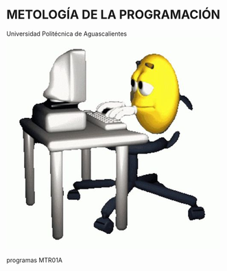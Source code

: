 # METOLOGÍA DE LA PROGRAMACIÓN
Universidad Politécnica de Aguascalientes
![Alt text](image.png)

programas MTR01A
